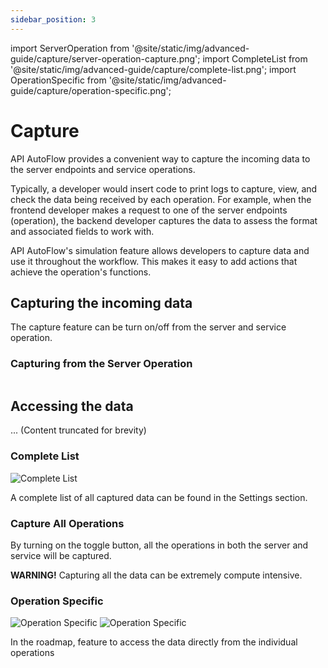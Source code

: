 ```yaml
---
sidebar_position: 3
---
```


import ServerOperation from '@site/static/img/advanced-guide/capture/server-operation-capture.png';
import CompleteList from '@site/static/img/advanced-guide/capture/complete-list.png';
import OperationSpecific from '@site/static/img/advanced-guide/capture/operation-specific.png';

# Capture

API AutoFlow provides a convenient way to capture the incoming data to the server endpoints and service operations.

Typically, a developer would insert code to print logs to capture, view, and check the data being received by each operation. For example, when the frontend developer makes a request to one of the server endpoints (operation), the backend developer captures the data to assess the format and associated fields to work with.

API AutoFlow's simulation feature allows developers to capture data and use it throughout the workflow. This makes it easy to add actions that achieve the operation's functions.

## Capturing the incoming data

The capture feature can be turn on/off from the server and service operation.

### Capturing from the Server Operation

<div class="ResponsiveImg">
    <img src={ServerOperation} alt="Server Operation Capture"  width = "200px" height= "00px"/>
</div>

## Accessing the data

... (Content truncated for brevity)

### Complete List

<div class="myResponsiveImg">
    <img src={CompleteList} alt="Complete List" class="myResponsiveImg"/>
</div>

A complete list of all captured data can be found in the Settings section.

### Capture All Operations

By turning on the toggle button, all the operations in both the server and service will be captured.

**WARNING!** Capturing all the data can be extremely compute intensive.

### Operation Specific

<div class="myResponsiveImg">
    <img src={OperationSpecific} alt="Operation Specific" class="myResponsiveImg"/>
    <img src="/apiautoflow/img/advanced-guide/capture/operation-specific.png" alt="Operation Specific" class="myResponsiveImg"/>
</div>

In the roadmap, feature to access the data directly from the individual operations
